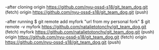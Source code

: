 -after cloning 
origin	https://github.com/nyu-ossd-s18/git_team_dog.git (fetch)
origin	https://github.com/nyu-ossd-s18/git_team_dog.git (push) 


-after running $ git remote add myfork "url from my personal fork" $ git remote -v
myfork	https://github.com/natalietotonchy/git_team_dog.git (fetch)
myfork	https://github.com/natalietotonchy/git_team_dog.git (push)
origin	https://github.com/nyu-ossd-s18/git_team_dog.git (fetch)
origin	https://github.com/nyu-ossd-s18/git_team_dog.git (push)




